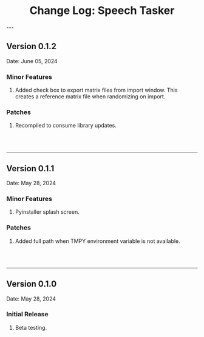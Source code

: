 <h1 style="text-align: center;">Change Log: Speech Tasker</h1>
---

## Version 0.1.2

Date: June 05, 2024

### Minor Features
1. Added check box to export matrix files from import window. This creates a reference matrix file when randomizing on import. 

### Patches
1. Recompiled to consume library updates.
<br>
<br>

---

## Version 0.1.1

Date: May 28, 2024

### Minor Features
1. Pyinstaller splash screen.

### Patches
1. Added full path when TMPY environment variable is not available.
<br>
<br>

---

## Version 0.1.0

Date: May 28, 2024

### Initial Release
1. Beta testing.
<br>
<br>
